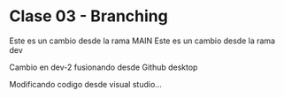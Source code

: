 # Clase 03 - Branching

Este es un cambio desde la rama MAIN
Este es un cambio desde la rama dev

Cambio en dev-2 fusionando desde Github desktop

Modificando codigo desde visual studio...
